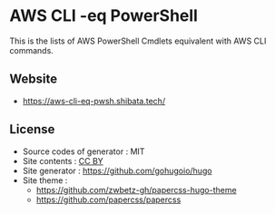 # AWS CLI -eq PowerShell

This is the lists of AWS PowerShell Cmdlets equivalent with AWS CLI commands.

## Website

* https://aws-cli-eq-pwsh.shibata.tech/

## License

* Source codes of generator : MIT
* Site contents : [CC BY](https://creativecommons.org/licenses/by/4.0/)
* Site generator : https://github.com/gohugoio/hugo
* Site theme : 
    * https://github.com/zwbetz-gh/papercss-hugo-theme
    * https://github.com/papercss/papercss
